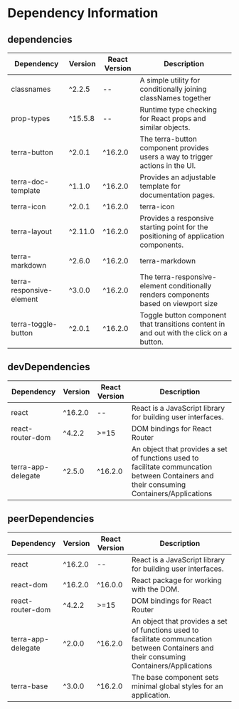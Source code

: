 # Dependency Information

## dependencies
| Dependency | Version | React Version | Description |
|-|-|-|-|
| classnames | ^2.2.5 | -- | A simple utility for conditionally joining classNames together |
| prop-types | ^15.5.8 | -- | Runtime type checking for React props and similar objects. |
| terra-button | ^2.0.1 | ^16.2.0 | The terra-button component provides users a way to trigger actions in the UI. |
| terra-doc-template | ^1.1.0 | ^16.2.0 | Provides an adjustable template for documentation pages. |
| terra-icon | ^2.0.1 | ^16.2.0 | terra-icon |
| terra-layout | ^2.11.0 | ^16.2.0 | Provides a responsive starting point for the positioning of application components. |
| terra-markdown | ^2.6.0 | ^16.2.0 | terra-markdown |
| terra-responsive-element | ^3.0.0 | ^16.2.0 | The terra-responsive-element conditionally renders components based on viewport size |
| terra-toggle-button | ^2.0.1 | ^16.2.0 | Toggle button component that transitions content in and out with the click on a button. |

## devDependencies
| Dependency | Version | React Version | Description |
|-|-|-|-|
| react | ^16.2.0 | -- | React is a JavaScript library for building user interfaces. |
| react-router-dom | ^4.2.2 | >=15 | DOM bindings for React Router |
| terra-app-delegate | ^2.5.0 | ^16.2.0 | An object that provides a set of functions used to facilitate communcation between Containers and their consuming Containers/Applications |

## peerDependencies
| Dependency | Version | React Version | Description |
|-|-|-|-|
| react | ^16.2.0 | -- | React is a JavaScript library for building user interfaces. |
| react-dom | ^16.2.0 | ^16.0.0 | React package for working with the DOM. |
| react-router-dom | ^4.2.2 | >=15 | DOM bindings for React Router |
| terra-app-delegate | ^2.0.0 | ^16.2.0 | An object that provides a set of functions used to facilitate communcation between Containers and their consuming Containers/Applications |
| terra-base | ^3.0.0 | ^16.2.0 | The base component sets minimal global styles for an application. |
